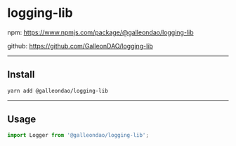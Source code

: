 # logging-lib

npm: <https://www.npmjs.com/package/@galleondao/logging-lib>

github: <https://github.com/GalleonDAO/logging-lib>

---

## Install

```bash
yarn add @galleondao/logging-lib
```

---

## Usage

```typescript
import Logger from '@galleondao/logging-lib';
```
